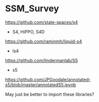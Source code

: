 # SSM_Survey

https://github.com/state-spaces/s4
 - S4, HiPPO, S4D

https://github.com/raminmh/liquid-s4
 - ls4

https://github.com/lindermanlab/S5
 - s5


https://github.com/JPGoodale/annotated-s5/blob/master/annotatedS5.ipynb

May just be better to import these libraries?